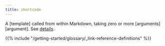 ```yaml
---
title: shortcode
---
```


A [template] called from within Markdown, taking zero or more [arguments][argument]. See&nbsp;[details](/content-management/shortcodes/).

{{% include "/getting-started/glossary/_link-reference-definitions" %}}

